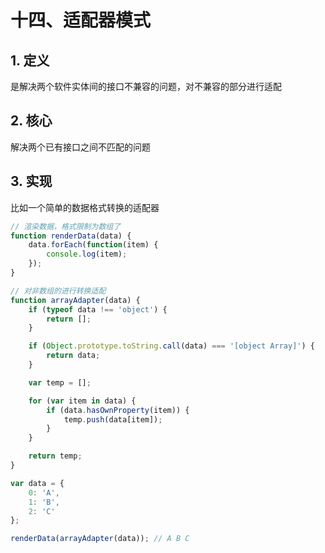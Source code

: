 # 十四、适配器模式

## 1. 定义

是解决两个软件实体间的接口不兼容的问题，对不兼容的部分进行适配

## 2. 核心

解决两个已有接口之间不匹配的问题

## 3. 实现

比如一个简单的数据格式转换的适配器

```javascript
// 渲染数据，格式限制为数组了
function renderData(data) {
    data.forEach(function(item) {
        console.log(item);
    });
}

// 对非数组的进行转换适配
function arrayAdapter(data) {
    if (typeof data !== 'object') {
        return [];
    }

    if (Object.prototype.toString.call(data) === '[object Array]') {
        return data;
    }

    var temp = [];

    for (var item in data) {
        if (data.hasOwnProperty(item)) {
            temp.push(data[item]);
        }
    }

    return temp;
}

var data = {
    0: 'A',
    1: 'B',
    2: 'C'
};

renderData(arrayAdapter(data)); // A B C
```
